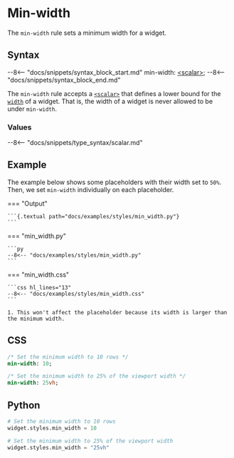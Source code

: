 # Min-width

The `min-width` rule sets a minimum width for a widget.

## Syntax

--8<-- "docs/snippets/syntax_block_start.md"
min-width: <a href="../css_types/scalar.md">&lt;scalar&gt;</a>;
--8<-- "docs/snippets/syntax_block_end.md"

The `min-width` rule accepts a [`<scalar>`](../css_types/scalar.md) that defines a lower bound for the [`width`](./width.md) of a widget.
That is, the width of a widget is never allowed to be under `min-width`.

### Values

--8<-- "docs/snippets/type_syntax/scalar.md"

## Example

The example below shows some placeholders with their width set to `50%`.
Then, we set `min-width` individually on each placeholder.

=== "Output"

    ```{.textual path="docs/examples/styles/min_width.py"}
    ```

=== "min_width.py"

    ```py
    --8<-- "docs/examples/styles/min_width.py"
    ```

=== "min_width.css"

    ```css hl_lines="13"
    --8<-- "docs/examples/styles/min_width.css"
    ```

    1. This won't affect the placeholder because its width is larger than the minimum width.

## CSS

```sass
/* Set the minimum width to 10 rows */
min-width: 10;

/* Set the minimum width to 25% of the viewport width */
min-width: 25vh;
```

## Python

```python
# Set the minimum width to 10 rows
widget.styles.min_width = 10

# Set the minimum width to 25% of the viewport width
widget.styles.min_width = "25vh"
```
